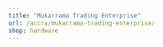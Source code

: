 ```yaml
---
title: "Mukarrama Trading Enterprise"
url: /accra/mukarrama-trading-enterprise/
shop: hardware
---
```

